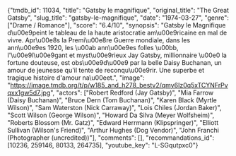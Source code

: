 {"tmdb_id": 11034, "title": "Gatsby le magnifique", "original_title": "The Great Gatsby", "slug_title": "gatsby-le-magnifique", "date": "1974-03-27", "genre": ["Drame / Romance"], "score": "6.4/10", "synopsis": "Gatsby le Magnifique d\u00e9peint le tableau de la haute aristocratie am\u00e9ricaine en mal de vivre. Apr\u00e8s la Premi\u00e8re Guerre mondiale, dans les ann\u00e9es 1920, les \u00ab ann\u00e9es folles \u00bb, l'\u00e9l\u00e9gant et myst\u00e9rieux Jay Gatsby, millionnaire \u00e0 la fortune douteuse, est obs\u00e9d\u00e9 par la belle Daisy Buchanan, un amour de jeunesse qu'il tente de reconqu\u00e9rir. Une superbe et tragique histoire d'amour na\u00eet.", "image": "https://image.tmdb.org/t/p/w185_and_h278_bestv2/qmy6Iz0q5xTCYNFrPvqxx1gw5d7.jpg", "actors": ["Robert Redford (Jay Gatsby)", "Mia Farrow (Daisy Buchanan)", "Bruce Dern (Tom Buchanan)", "Karen Black (Myrtle Wilson)", "Sam Waterston (Nick Carraway)", "Lois Chiles (Jordan Baker)", "Scott Wilson (George Wilson)", "Howard Da Silva (Meyer Wolfsheim)", "Roberts Blossom (Mr. Gatz)", "Edward Herrmann (Klipspringer)", "Elliott Sullivan (Wilson's Friend)", "Arthur Hughes (Dog Vendor)", "John Franchi (Photographer (uncredited))"], "comments": [], "recommandations_id": [10236, 259146, 80133, 264735], "youtube_key": "L-SGqutpxc0"}